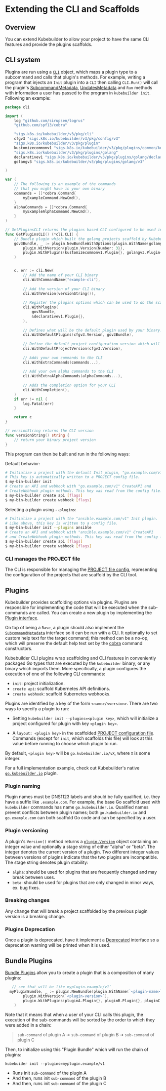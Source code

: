 # Extending the CLI and Scaffolds

## Overview

You can extend Kubebuilder to allow your project to have the same CLI features and provide the plugins scaffolds.

## CLI system

Plugins are run using a [`CLI`][cli] object, which maps a plugin type to a subcommand and calls that plugin's methods.
For example, writing a program that injects an `Init` plugin into a `CLI` then calling `CLI.Run()` will call the
plugin's [SubcommandMetadata][plugin-sub-command], [UpdatesMetadata][plugin-update-meta] and `Run` methods with information a user has passed to the
program in `kubebuilder init`. Following an example:

```go
package cli

import (
	log "github.com/sirupsen/logrus"
	"github.com/spf13/cobra"

	"sigs.k8s.io/kubebuilder/v3/pkg/cli"
	cfgv3 "sigs.k8s.io/kubebuilder/v3/pkg/config/v3"
	"sigs.k8s.io/kubebuilder/v3/pkg/plugin"
	kustomizecommonv1 "sigs.k8s.io/kubebuilder/v3/pkg/plugins/common/kustomize/v1"
	"sigs.k8s.io/kubebuilder/v3/pkg/plugins/golang"
	declarativev1 "sigs.k8s.io/kubebuilder/v3/pkg/plugins/golang/declarative/v1"
	golangv3 "sigs.k8s.io/kubebuilder/v3/pkg/plugins/golang/v3"

)

var (
	// The following is an example of the commands
	// that you might have in your own binary
	commands = []*cobra.Command{
		myExampleCommand.NewCmd(),
	}
	alphaCommands = []*cobra.Command{
		myExampleAlphaCommand.NewCmd(),
	}
)

// GetPluginsCLI returns the plugins based CLI configured to be used in your CLI binary
func GetPluginsCLI() (*cli.CLI) {
	// Bundle plugin which built the golang projects scaffold by Kubebuilder go/v3
	gov3Bundle, _ := plugin.NewBundleWithOptions(plugin.WithName(golang.DefaultNameQualifier), 
		plugin.WithVersion(plugin.Version{Number: 3}),
		plugin.WithPlugins(kustomizecommonv1.Plugin{}, golangv3.Plugin{}),
	)


	c, err := cli.New(
		// Add the name of your CLI binary
		cli.WithCommandName("example-cli"),
		
		// Add the version of your CLI binary
		cli.WithVersion(versionString()),
		
		// Register the plugins options which can be used to do the scaffolds via your CLI tool. See that we are using as example here the plugins which are implemented and provided by Kubebuilder
		cli.WithPlugins(
			gov3Bundle,
			&declarativev1.Plugin{},
		),
		
		// Defines what will be the default plugin used by your binary. It means that will be the plugin used if no info be provided such as when the user runs `kubebuilder init`
		cli.WithDefaultPlugins(cfgv3.Version, gov3Bundle),
		
		// Define the default project configuration version which will be used by the CLI when none is informed by --project-version flag.
		cli.WithDefaultProjectVersion(cfgv3.Version),
		
		// Adds your own commands to the CLI
		cli.WithExtraCommands(commands...),
		
		// Add your own alpha commands to the CLI
		cli.WithExtraAlphaCommands(alphaCommands...),
		
		// Adds the completion option for your CLI
		cli.WithCompletion(),
	)
	if err != nil {
		log.Fatal(err)
	}

	return c
}

// versionString returns the CLI version
func versionString() string {
	// return your binary project version
}
```

This program can then be built and run in the following ways:

Default behavior:

```sh
# Initialize a project with the default Init plugin, "go.example.com/v1".
# This key is automatically written to a PROJECT config file.
$ my-bin-builder init
# Create an API and webhook with "go.example.com/v1" CreateAPI and
# CreateWebhook plugin methods. This key was read from the config file.
$ my-bin-builder create api [flags]
$ my-bin-builder create webhook [flags]
```

Selecting a plugin using `--plugins`:

```sh
# Initialize a project with the "ansible.example.com/v1" Init plugin.
# Like above, this key is written to a config file.
$ my-bin-builder init --plugins ansible
# Create an API and webhook with "ansible.example.com/v1" CreateAPI
# and CreateWebhook plugin methods. This key was read from the config file.
$ my-bin-builder create api [flags]
$ my-bin-builder create webhook [flags]
```

### CLI manages the PROJECT file

The CLI is responsible for managing the [PROJECT file config][project-file-config], representing the configuration of the projects that are scaffold by the CLI tool.

## Plugins

Kubebuilder provides scaffolding options via plugins. Plugins are responsible for implementing the code that will be executed when the sub-commands are called. You can create a new plugin by implementing the [Plugin interface][plugin-interface]. 

On top of being a `Base`, a plugin should also implement the [`SubcommandMetadata`][plugin-subc] interface so it can be run with a CLI. It optionally to set custom help text for the target  command; this method can be a no-op, which will preserve the default help text set by the [cobra][cobra] command constructors.

Kubebuilder CLI plugins wrap scaffolding and CLI features in conveniently packaged Go types that are executed by the
`kubebuilder` binary, or any binary which imports them. More specifically, a plugin configures the execution of one
of the following CLI commands:

- `init`: project initialization.
- `create api`: scaffold Kubernetes API definitions.
- `create webhook`: scaffold Kubernetes webhooks.

Plugins are identified by a key of the form `<name>/<version>`. There are two ways to specify a plugin to run:

- Setting `kubebuilder init --plugins=<plugin key>`, which will initialize a project configured for plugin with key
 `<plugin key>`.
 
- A `layout: <plugin key>` in the scaffolded [PROJECT configuration file][project-file]. Commands (except for `init`, which scaffolds this file) will look at this value before running to choose which plugin to run. 

By default, `<plugin key>` will be `go.kubebuilder.io/vX`, where `X` is some integer.

For a full implementation example, check out Kubebuilder's native [`go.kubebuilder.io`][kb-go-plugin] plugin.

### Plugin naming

Plugin names must be DNS1123 labels and should be fully qualified, i.e. they have a suffix like
`.example.com`. For example, the base Go scaffold used with `kubebuilder` commands has name `go.kubebuilder.io`.
Qualified names prevent conflicts between plugin names; both `go.kubebuilder.io` and `go.example.com` can both scaffold
Go code and can be specified by a user.

### Plugin versioning

A plugin's `Version()` method returns a [`plugin.Version`][plugin-version-type] object containing an integer value
and optionally a stage string of either "alpha" or "beta". The integer denotes the current version of a plugin.
Two different integer values between versions of plugins indicate that the two plugins are incompatible. The stage
string denotes plugin stability:

- `alpha`: should be used for plugins that are frequently changed and may break between uses.
- `beta`: should be used for plugins that are only changed in minor ways, ex. bug fixes.

### Breaking changes

Any change that will break a project scaffolded by the previous plugin version is a breaking change.

### Plugins Deprecation 

Once a plugin is deprecated, have it implement a [Deprecated][deprecate-plugin-doc] interface so a deprecation warning will be printed when it is used.

## Bundle Plugins

[Bundle Plugins][bundle-plugin-doc] allow you to create a plugin that is a composition of many plugins:

```go
   // see that will be like myplugin.example/v1`  
  myPluginBundle, _ := plugin.NewBundle(plugin.WithName(`<plugin-name>`),
  		plugin.WithVersion(`<plugin-version>`),
		plugin.WithPlugins(pluginA.Plugin{}, pluginB.Plugin{}, pluginC.Plugin{}),
	)

```

Note that it means that when a user of your CLI calls this plugin, the execution of the sub-commands will be sorted by the order to which they were added in a chain:


> `sub-command` of plugin A ➔ `sub-command` of plugin B ➔ `sub-command` of plugin C

Then, to initialize using this "Plugin Bundle" which will run the chain of plugins:

```
kubebuider init --plugins=myplugin.example/v1 
```   

- Runs init `sub-command` of the plugin A
- And then, runs init `sub-command` of the plugin B
- And then, runs init `sub-command` of the plugin C 

[project-file-config]: ../reference/project-config.md
[plugin-interface]: https://pkg.go.dev/sigs.k8s.io/kubebuilder/v3/pkg/plugin#Plugin
[go-dev-doc]: https://pkg.go.dev/sigs.k8s.io/kubebuilder/v3
[plugin-sub-command]: https://pkg.go.dev/sigs.k8s.io/kubebuilder/v3/pkg/plugin#Subcommand
[project-file]: ../reference/project-config.md
[plugin-subc]: https://pkg.go.dev/sigs.k8s.io/kubebuilder/v3/pkg/plugin#Subcommand
[cobra]:https://pkg.go.dev/github.com/spf13/cobra
[kb-go-plugin]: https://pkg.go.dev/sigs.k8s.io/kubebuilder/v3/pkg/plugins/golang/v3
[bundle-plugin-doc]: https://pkg.go.dev/sigs.k8s.io/kubebuilder/v3/pkg/plugin#Bundle
[deprecate-plugin-doc]: https://pkg.go.dev/sigs.k8s.io/kubebuilder/v3/pkg/plugin#Deprecated
[plugin-update-meta]: https://pkg.go.dev/sigs.k8s.io/kubebuilder/v3/pkg/plugin#UpdatesMetadata
[cli]: https://pkg.go.dev/sigs.k8s.io/kubebuilder/v3/pkg/cli
[plugin-version-type]: https://pkg.go.dev/sigs.k8s.io/kubebuilder/v3/pkg/plugin#Version
